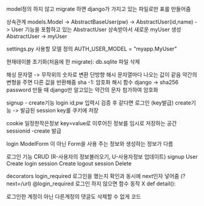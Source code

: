model정의 하지 않고 migrate 하면 django가 가지고 있는 파일로만 표를 만들어줌


상속관계
models.Model -> AbstractBaseUser(pw) -> AbstractUser(id,name) -> User 
기능을 포함하고 있는 AbstractUser 상속받아서 새로운 myUser 생성
AbstractUser -> myUser

settings.py 사용할 모델 정의
AUTH_USER_MODEL = "myapp.MyUser"

현재테이블 초기화(처음에 한 migrate): db.sqlite 파일 삭제


해싱
문자열 -> 무작위의 숫자로 변환
단방향 해시 문자열마다 나오는 값이 같음 약간의 변형을 주면 다른 값을 반환해줌
sha -1: 암호화 해시 함수
django -> sha256 
password 만들 때 django만 알고있는 약간의 문자 첨가하여 암호화



signup - create기능 
login id,pw 입력시 검증 후 같다면 로그인 (key발급) create기능
 -> 발급된 session key를 쿠키에 저장

cookie 일정한작은정보 key=value로 이루어진 정보를 임시로 저장하는 공간
sessionid -create 발급

login ModelForm 이 아닌 Form을 사용
주는 정보와 생성하는 정보가 다름 



로그인 기능 CRUD (R-사용자의 정보불러오기, U-사용자정보 업데이트)
signup User Create
login  session Create
logout session Delete



decorators login_required
로그인을 했는지 확인과 동시에 next인자 넣어줌 (?next=/url)
@login_required 로그인 하지 않으면 함수 동작 X
def detail():



로그인한 계정이 아닌 다른계정의 댓글도 삭제할 수 없게 코드